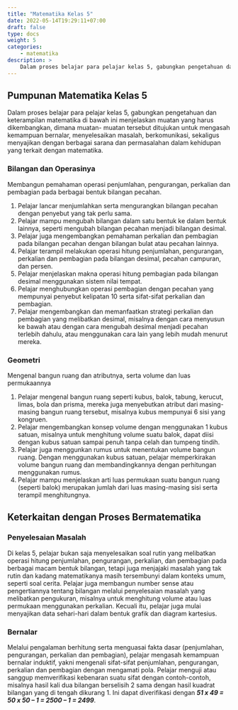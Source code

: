```yaml
---
title: "Matematika Kelas 5"
date: 2022-05-14T19:29:11+07:00
draft: false
type: docs
weight: 5
categories:
    - matematika
description: >
    Dalam proses belajar para pelajar kelas 5, gabungkan pengetahuan dan keterampilan matematika di bawah ini menjelaskan muatan yang harus dikembangkan, dimana muatan- muatan tersebut ditujukan untuk mengasah kemampuan bernalar, menyelesaikan masalah, berkomunikasi, sekaligus menyajikan dengan berbagai sarana dan permasalahan dalam kehidupan yang terkait dengan matematika.
---
```

## Pumpunan Matematika Kelas 5
Dalam proses belajar para pelajar kelas 5, gabungkan pengetahuan dan keterampilan matematika di bawah ini menjelaskan muatan yang harus dikembangkan, dimana muatan- muatan tersebut ditujukan untuk mengasah kemampuan bernalar, menyelesaikan masalah, berkomunikasi, sekaligus menyajikan dengan berbagai sarana dan permasalahan dalam kehidupan yang terkait dengan matematika.

### Bilangan dan Operasinya
Membangun pemahaman operasi penjumlahan, pengurangan, perkalian dan pembagian pada berbagai bentuk bilangan pecahan.
1. Pelajar lancar menjumlahkan serta mengurangkan bilangan pecahan dengan penyebut yang tak perlu sama. 
2. Pelajar mampu mengubah bilangan dalam satu bentuk ke dalam bentuk lainnya, seperti mengubah bilangan pecahan menjadi bilangan desimal. 
3. Pelajar juga mengembangkan pemahaman perkalian dan pembagian pada bilangan pecahan dengan bilangan bulat atau pecahan lainnya.
4. Pelajar terampil melakukan operasi hitung penjumlahan, pengurangan, perkalian dan pembagian pada bilangan desimal, pecahan campuran, dan persen.
5. Pelajar menjelaskan makna operasi hitung pembagian pada bilangan desimal menggunakan sistem nilai tempat.
6. Pelajar menghubungkan operasi pembagian dengan pecahan yang mempunyai penyebut kelipatan 10 serta sifat-sifat perkalian dan pembagian.
7. Pelajar mengembangkan dan memanfaatkan strategi perkalian dan pembagian yang melibatkan desimal, misalnya dengan cara menyusun ke bawah atau dengan cara mengubah desimal menjadi pecahan terlebih dahulu, atau menggunakan cara lain yang lebih mudah menurut mereka.

### Geometri
Mengenal bangun ruang dan atributnya, serta volume dan luas permukaannya
1. Pelajar mengenal bangun ruang seperti kubus, balok, tabung, kerucut, limas, bola dan prisma, mereka juga menyebutkan atribut dari masing-masing bangun ruang tersebut, misalnya kubus mempunyai 6 sisi yang kongruen. 
2. Pelajar mengembangkan konsep volume dengan menggunakan 1 kubus satuan, misalnya untuk menghitung volume suatu balok, dapat diisi dengan kubus satuan sampai penuh tanpa celah dan tumpeng tindih. 
3. Pelajar juga menggunkan rumus untuk menentukan volume bangun ruang. Dengan menggunakan kubus satuan, pelajar memperkirakan volume bangun ruang dan membandingkannya dengan perhitungan menggunakan rumus.
4. Pelajar mampu menjelaskan arti luas permukaan suatu bangun ruang (seperti balok) merupakan jumlah dari luas masing-masing sisi serta terampil menghitungnya.

## Keterkaitan dengan Proses Bermatematika
### Penyelesaian Masalah
Di kelas 5, pelajar bukan saja menyelesaikan soal rutin yang melibatkan operasi hitung penjumlahan, pengurangan, perkalian, dan pembagian pada berbagai macam bentuk bilangan, tetapi juga menjajaki masalah yang tak rutin dan kadang matematikanya masih tersembunyi dalam konteks umum, seperti soal cerita. Pelajar juga membangun number sense atau pengertiannya tentang bilangan melalui penyelesaian masalah yang melibatkan pengukuran, misalnya untuk menghitung volume atau luas permukaan menggunakan perkalian. Kecuali itu, pelajar juga mulai menyajikan data sehari-hari dalam bentuk grafik dan diagram kartesius.

### Bernalar
Melalui pengalaman berhitung serta menguasai fakta dasar (penjumlahan, pengurangan, perkalian dan pembagian), pelajar mengasah kemampuan bernalar induktif, yakni mengenali sifat-sifat penjumlahan, pengurangan, perkalian dan pembagian dengan mengamati pola. Pelajar menguji atau sanggup memverifikasi kebenaran suatu sifat dengan contoh-contoh, misalnya hasil kali dua bilangan berselisih 2 sama dengan hasil kuadrat bilangan yang di tengah dikurang 1. Ini dapat diverifikasi dengan ***51 x 49 = 50 x 50 – 1 = 2500 – 1 = 2499***.
